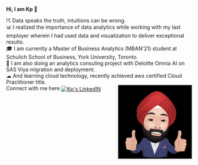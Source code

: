 <p> <b> Hi, I am Kp &#128075 </b> </p>

<p>&#x2608 Data speaks the truth, intuitions can be wrong.
<br>&#128202 I realized the importance of data analytics while working with my last employer wherein I had used data and visualization to deliver exceptional results.
<br>&#127891 I am currently a Master of Business Analytics (MBAN'21) student at Schulich School of Business, York University, Toronto.
<br>&#128119 I am also doing an analytics consuling project with Deloitte Omnia AI on SAS Viya migration and deployment.
<br>&#9729 And learning cloud technology, recently achieved aws certified Cloud Practitioner title.
<br> Connect with me here <a href="https://www.linkedin.com/in/kanwarpreet-singh/" rel="nofollow">
  <img align="center" alt="Kp's LinkedIN" width="22px" src="https://raw.githubusercontent.com/peterthehan/peterthehan/master/assets/linkedin.svg" style="max-width:100%;"> </a>
<img src="https://github.com/kanwarpreet11/kanwarpreet11/blob/main_edits/kanwarpreet11.jfif" alt="Kp Singh" width="200" height="200" align="right" HSPACE=”10” VSPACE=”10”>
</p> 

<p>
</p>

<!--
**kanwarpreet11/kanwarpreet11** is a ✨ _special_ ✨ repository because its `README.md` (this file) appears on your GitHub profile.

Here are some ideas to get you started:

- 🔭 I’m currently working on ...
- 🌱 I’m currently learning ...
- 👯 I’m looking to collaborate on ...
- 🤔 I’m looking for help with ...
- 💬 Ask me about ...
- 📫 How to reach me: ...
- 😄 Pronouns: ...
- ⚡ Fun fact: ...
-->
